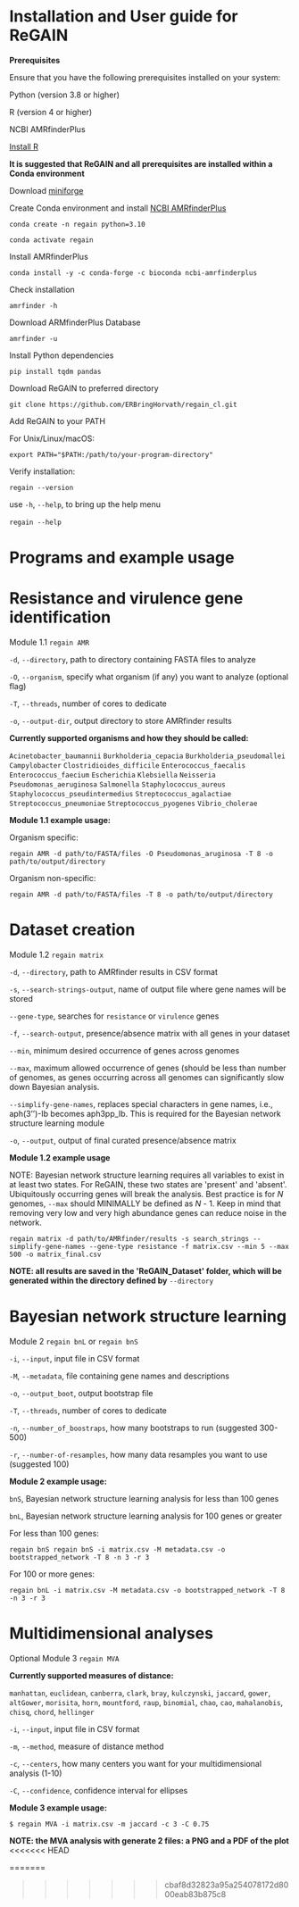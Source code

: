 # **Installation and User guide for ReGAIN** #

**Prerequisites**

Ensure that you have the following prerequisites installed on your system:

Python (version 3.8 or higher)

R (version 4 or higher)

NCBI AMRfinderPlus

[Install R](https://www.r-project.org/)


**It is suggested that ReGAIN and all prerequisites are installed within a Conda environment**

Download [miniforge](https://github.com/conda-forge/miniforge/)

Create Conda environment and install [NCBI AMRfinderPlus](https://github.com/ncbi/amr/wiki/Install-with-bioconda)

`conda create -n regain python=3.10`

`conda activate regain`

Install AMRfinderPlus

`conda install -y -c conda-forge -c bioconda ncbi-amrfinderplus`

Check installation

`amrfinder -h`

Download ARMfinderPlus Database

`amrfinder -u`

Install Python dependencies

`pip install tqdm pandas`

Download ReGAIN to preferred directory

`git clone https://github.com/ERBringHorvath/regain_cl.git`

Add ReGAIN to your PATH

For Unix/Linux/macOS:

`export PATH="$PATH:/path/to/your-program-directory"`

Verify installation:

`regain --version`

use `-h`, `--help`, to bring up the help menu

`regain --help`
 
# **Programs and example usage** #

# **Resistance and virulence gene identification** #

Module 1.1 `regain AMR`

`-d`, `--directory`, path to directory containing FASTA files to analyze

`-O`, `--organism`, specify what organism (if any) you want to analyze (optional flag)

`-T`, `--threads`, number of cores to dedicate

`-o`, `--output-dir`, output directory to store AMRfinder results

**Currently supported organisms and how they should be called:**

`Acinetobacter_baumannii`
`Burkholderia_cepacia`
`Burkholderia_pseudomallei`
`Campylobacter`
`Clostridioides_difficile`
`Enterococcus_faecalis`
`Enterococcus_faecium`
`Escherichia`
`Klebsiella`
`Neisseria`
`Pseudomonas_aeruginosa`
`Salmonella`
`Staphylococcus_aureus`
`Staphylococcus_pseudintermedius`
`Streptococcus_agalactiae`
`Streptococcus_pneumoniae`
`Streptococcus_pyogenes`
`Vibrio_cholerae`

**Module 1.1 example usage:**

Organism specific:

`regain AMR -d path/to/FASTA/files -O Pseudomonas_aruginosa -T 8 -o path/to/output/directory`

Organism non-specific:

`regain AMR -d path/to/FASTA/files -T 8 -o path/to/output/directory`

# **Dataset creation** #

Module 1.2 `regain matrix`
                                       
`-d`, `--directory`, path to AMRfinder results in CSV format

`-s`, `--search-strings-output`, name of output file where gene names will be stored

`--gene-type`, searches for `resistance` or `virulence` genes

`-f`, `--search-output`, presence/absence matrix with all genes in your dataset

`--min`, minimum desired occurrence of genes across genomes

`--max`, maximum allowed occurrence of genes (should be less than number of genomes, as genes occurring across all genomes can significantly slow down Bayesian analysis.

`--simplify-gene-names`, replaces special characters in gene names, i.e., aph(3’’)-Ib becomes aph3pp_Ib. This is required for the Bayesian network structure learning module

`-o`, `--output`, output of final curated presence/absence matrix

**Module 1.2 example usage**

NOTE: Bayesian network structure learning requires all variables to exist in at least two states. For ReGAIN, these two states are 'present' and 'absent'. Ubiquitously occurring genes will break the analysis. 
Best practice is for *N* genomes, `--max` should MINIMALLY be defined as *N* - 1. Keep in mind that removing very low and very high abundance genes can reduce noise in the network.
                                            
`regain matrix -d path/to/AMRfinder/results -s search_strings --simplify-gene-names --gene-type resistance -f matrix.csv --min 5 --max 500 -o matrix_final.csv`

**NOTE: all results are saved in the 'ReGAIN_Dataset' folder, which will be generated within the directory defined by** `--directory`

# **Bayesian network structure learning** # 

Module 2 `regain bnL` or `regain bnS`
                                            
`-i`, `--input`, input file in CSV format

`-M`, `--metadata`, file containing gene names and descriptions

`-o`, `--output_boot`, output bootstrap file

`-T`, `--threads`, number of cores to dedicate

`-n`, `--number_of_boostraps`, how many bootstraps to run (suggested 300-500)

`-r`, `--number-of-resamples`, how many data resamples you want to use (suggested 100)

**Module 2 example usage:**

`bnS`, Bayesian network structure learning analysis for less than 100 genes

`bnL`, Bayesian network structure learning analysis for 100 genes or greater

For less than 100 genes:

`regain bnS regain bnS -i matrix.csv -M metadata.csv -o bootstrapped_network -T 8 -n 3 -r 3`
                                            
For 100 or more genes:

`regain bnL -i matrix.csv -M metadata.csv -o bootstrapped_network -T 8 -n 3 -r 3`

# **Multidimensional analyses** # 

Optional Module 3 `regain MVA`

**Currently supported measures of distance:**

`manhattan`, `euclidean`, `canberra`, `clark`, `bray`, 
`kulczynski`, `jaccard`, `gower`, `altGower`, `morisita`, 
`horn`, `mountford`, `raup`, `binomial`, `chao`, `cao`, `mahalanobis`, 
`chisq`, `chord`, `hellinger`
                                           
`-i`, `--input`, input file in CSV format

`-m`, `--method`, measure of distance method

`-c`, `--centers`, how many centers you want for your multidimensional analysis (1-10)

`-C`, `--confidence`, confidence interval for ellipses
                                       
**Module 3 example usage:**

`$ regain MVA -i matrix.csv -m jaccard -c 3 -C 0.75`

**NOTE: the MVA analysis with generate 2 files: a PNG and a PDF of the plot**   
<<<<<<< HEAD

=======
>>>>>>> cbaf8d32823a95a254078172d8000eab83b875c8

